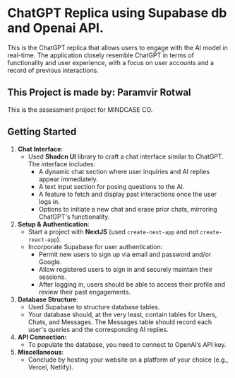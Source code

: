 <h1>ChatGPT Replica using Supabase db and Openai API.</h1>
This is the ChatGPT replica that allows users to engage with the AI model in real-time. The application closely resemble ChatGPT in terms of functionality and user experience, with a focus on user accounts and a record of previous interactions.


<h2>This Project is made by: Paramvir Rotwal</h2>
This is the assessment project for MINDCASE CO. 

## Getting Started

1. **Chat Interface**:
    - Used **Shadcn UI** library to craft a chat interface similar to ChatGPT. The interface includes:
        - A dynamic chat section where user inquiries and AI replies appear immediately.
        - A text input section for posing questions to the AI.
        - A feature to fetch and display past interactions once the user logs in.
        - Options to initiate a new chat and erase prior chats, mirroring ChatGPT's functionality.
2. **Setup & Authentication**:
    - Start a project with **NextJS** (used `create-next-app` and not `create-react-app`).
    - Incorporate Supabase for user authentication:
        - Permit new users to sign up via email and password and/or Google.
        - Allow registered users to sign in and securely maintain their sessions.
        - After logging in, users should be able to access their profile and review their past engagements.
3. **Database Structure**:
    - Used Supabase to structure database tables.
    - Your database should, at the very least, contain tables for Users, Chats, and Messages. The Messages table should record each user's queries and the corresponding AI replies.
4. **API Connection:**
    - To populate the database, you need to connect to OpenAI’s API key.
5. **Miscellaneous**:
    - Conclude by hosting your website on a platform of your choice (e.g., Vercel, Netlify).

